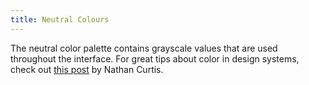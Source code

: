 ```yaml
---
title: Neutral Colours
---
```


The neutral color palette contains grayscale values that are used throughout the interface. For great tips about color in design systems, check out [this post](https://medium.com/eightshapes-llc/color-in-design-systems-a1c80f65fa3) by Nathan Curtis.
